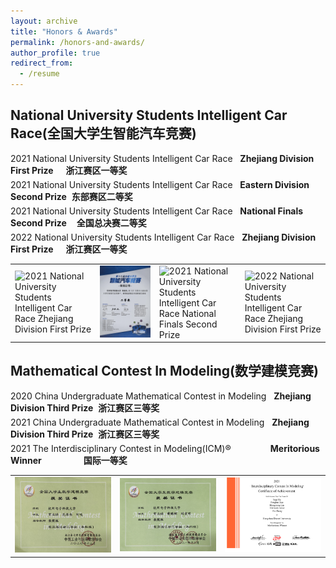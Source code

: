 ```yaml
---
layout: archive
title: "Honors & Awards"
permalink: /honors-and-awards/
author_profile: true
redirect_from:
  - /resume
---
```


National University Students Intelligent Car Race(全国大学生智能汽车竞赛)
------

<div style="width: 100%; margin-bottom: 5px;">
  <span>2021 National University Students Intelligent Car Race</span>&nbsp;&nbsp;
  <span><strong>Zhejiang Division First Prize</strong>&nbsp;&nbsp;&nbsp;&nbsp;&nbsp;<strong>浙江赛区一等奖</strong></span>
</div>
<div style="width: 100%; margin-bottom: 5px;">
  <span>2021 National University Students Intelligent Car Race</span>&nbsp;&nbsp;
  <span><strong>Eastern Division Second Prize</strong>&nbsp;&nbsp;<strong>东部赛区二等奖</strong></span>
</div>
<div style="width: 100%; margin-bottom: 5px;">
  <span>2021 National University Students Intelligent Car Race</span>&nbsp;&nbsp;
  <span><strong>National Finals Second Prize</strong>&nbsp;&nbsp;&nbsp;&nbsp;<strong>全国总决赛二等奖</strong></span>
</div>
<div style="width: 100%; margin-bottom: 5px;">
  <span>2022 National University Students Intelligent Car Race</span>&nbsp;&nbsp;
  <span><strong>Zhejiang Division First Prize</strong>&nbsp;&nbsp;&nbsp;&nbsp;&nbsp;<strong>浙江赛区一等奖</strong></span>
</div>

<table style="border: none;">
<tr style="border: none;">
<td style="border: none;"><img src='/images/honors-and-awards/21智能车省一.jpg' alt='2021 National University Students Intelligent Car Race Zhejiang Division First Prize'></td>
<td style="border: none;"><img src='/images/honors-and-awards/21智能车东部二.jpg' alt='2021 National University Students Intelligent Car Race Eastern Division Second Prize'></td>
<td style="border: none;"><img src='/images/honors-and-awards/21智能车国二.jpg' alt='2021 National University Students Intelligent Car Race National Finals Second Prize'></td>
<td style="border: none;"><img src='/images/honors-and-awards/22智能车省一.jpg' alt='2022 National University Students Intelligent Car Race Zhejiang Division First Prize'></td>
</tr></table>

Mathematical Contest In Modeling(数学建模竞赛)
------
<div style="width: 100%; margin-bottom: 5px;">
  <span>2020 China Undergraduate Mathematical Contest in Modeling</span>&nbsp;&nbsp;
  <span><strong>Zhejiang Division Third Prize</strong>&nbsp;&nbsp;<strong>浙江赛区三等奖</strong></span>
</div>
<div style="width: 100%; margin-bottom: 5px;">
  <span>2021 China Undergraduate Mathematical Contest in Modeling</span>&nbsp;&nbsp;
  <span><strong>Zhejiang Division Third Prize</strong>&nbsp;&nbsp;<strong>浙江赛区三等奖</strong></span>
</div>
<div style="width: 100%; margin-bottom: 5px;">
  <span>2021 The Interdisciplinary Contest in Modeling(ICM)®</span>&nbsp;&nbsp;&nbsp;&nbsp;&nbsp;&nbsp;&nbsp;&nbsp;&nbsp;&nbsp;&nbsp;&nbsp;&nbsp;&nbsp;&nbsp;
  <span><strong>Meritorious Winner</strong>&nbsp;&nbsp;&nbsp;&nbsp;&nbsp;&nbsp;&nbsp;&nbsp;&nbsp;&nbsp;&nbsp;&nbsp;&nbsp;&nbsp;&nbsp;&nbsp;&nbsp;<strong>国际一等奖</strong></span>
</div>

<table style="border: none;">
<tr style="border: none;">
<td style="border: none;"><img src='/images/honors-and-awards/20数模省三.jpg' alt='2020 China Undergraduate Mathematical Contest in Modeling Zhejiang Division Third Prize'></td>
<td style="border: none;"><img src='/images/honors-and-awards/21数模省三.jpg' alt='2021 China Undergraduate Mathematical Contest in Modeling Zhejiang Division Third Prize'></td>
<td style="border: none;"><img src='/images/honors-and-awards/ICM-M.jpg' alt='2021 The Interdisciplinary Contest in Modeling(ICM)® Meritorious Winner'></td>
</tr></table>
